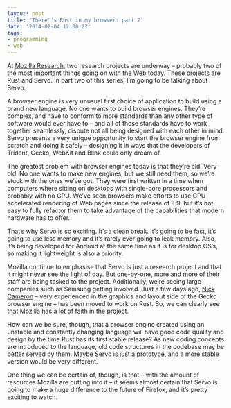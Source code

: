 ```yaml
---
layout: post
title: 'There''s Rust in my browser: part 2'
date: '2014-02-04 12:00:27'
tags:
- programming
- web
---
```


At [Mozilla Research](https://www.mozilla.org/en-US/research/), two research projects are underway – probably two of the most important things going on with the Web today. These projects are Rust and Servo. In part two of this series, I’m going to be talking about Servo.

A browser engine is very unusual first choice of application to build using a brand new language. No one wants to build browser engines. They’re complex, and have to conform to more standards than any other type of software would ever have to – and all of those standards have to work together seamlessly, dispute not all being designed with each other in mind. Servo presents a very unique opportunity to start the browser engine from scratch and doing it safely – designing it in ways that the developers of Trident, Gecko, WebKit and Blink could only dream of.

The greatest problem with browser engines today is that they’re old. Very old. No one wants to make new engines, but we still need them, so we’re stuck with the ones we’ve got. They were first written in a time when computers where sitting on desktops with single-core processors and probably with no GPU. We’ve seen browsers make efforts to use GPU accelerated rendering of Web pages since the release of IE9, but it’s not easy to fully refactor them to take advantage of the capabilities that modern hardware has to offer.

That’s why Servo is so exciting. It’s a clean break. It’s going to be fast, it’s going to use less memory and it’s rarely ever going to leak memory. Also, it’s being developed for Android at the same time as it is for desktop OS’s, so making it lightweight is also a priority.

Mozilla continue to emphasise that Servo is just a research project and that it might never see the light of day. But one-by-one, more and more of their staff are being tasked to the project. Additionally, we’re seeing large companies such as Samsung getting involved. Just a few days ago, [Nick Cameron](http://featherweightmusings.blogspot.co.uk/2014/02/changing-roles.html) – very experienced in the graphics and layout side of the Gecko browser engine – has been moved to work on Rust. So, we can clearly see that Mozilla has a lot of faith in the project.

How can we be sure, though, that a browser engine created using an unstable and constantly changing language will have good code quality and design by the time Rust has its first stable release? As new coding concepts are introduced to the language, old code structures in the codebase may be better served by them. Maybe Servo is just a prototype, and a more stable version would be very different.

One thing we can be certain of, though, is that – with the amount of resources Mozilla are putting into it – it seems almost certain that Servo is going to make a huge difference to the future of Firefox, and it’s pretty exciting to watch.
